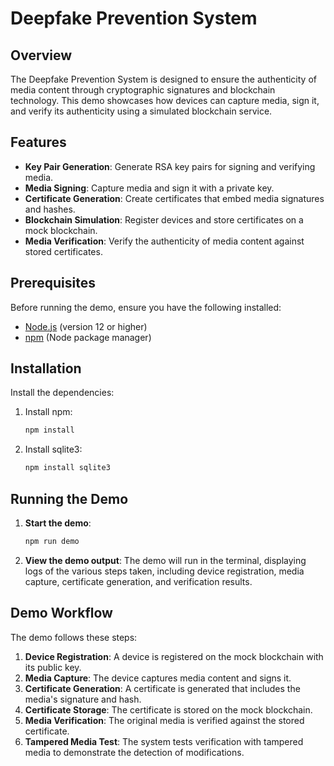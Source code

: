 # Deepfake Prevention System

## Overview
The Deepfake Prevention System is designed to ensure the authenticity of media content through cryptographic signatures and blockchain technology. This demo showcases how devices can capture media, sign it, and verify its authenticity using a simulated blockchain service.

## Features
- **Key Pair Generation**: Generate RSA key pairs for signing and verifying media.
- **Media Signing**: Capture media and sign it with a private key.
- **Certificate Generation**: Create certificates that embed media signatures and hashes.
- **Blockchain Simulation**: Register devices and store certificates on a mock blockchain.
- **Media Verification**: Verify the authenticity of media content against stored certificates.

## Prerequisites
Before running the demo, ensure you have the following installed:

- [Node.js](https://nodejs.org/) (version 12 or higher)
- [npm](https://www.npmjs.com/) (Node package manager)

## Installation

Install the dependencies:

1. Install npm:
   ```bash
   npm install
   ```

2. Install sqlite3:
   ```bash
   npm install sqlite3
   ```

## Running the Demo

1. **Start the demo**:
   ```bash
   npm run demo
   ```

2. **View the demo output**: 
   The demo will run in the terminal, displaying logs of the various steps taken, including device registration, media capture, certificate generation, and verification results.

## Demo Workflow
The demo follows these steps:
1. **Device Registration**: A device is registered on the mock blockchain with its public key.
2. **Media Capture**: The device captures media content and signs it.
3. **Certificate Generation**: A certificate is generated that includes the media's signature and hash.
4. **Certificate Storage**: The certificate is stored on the mock blockchain.
5. **Media Verification**: The original media is verified against the stored certificate.
6. **Tampered Media Test**: The system tests verification with tampered media to demonstrate the detection of modifications.



